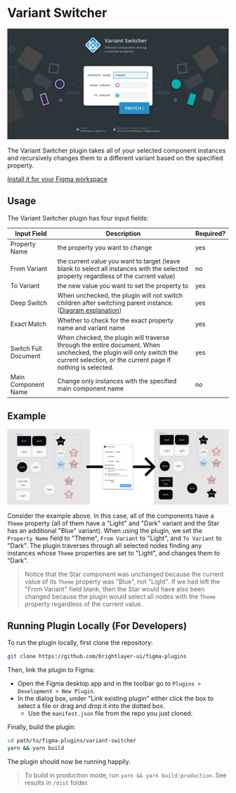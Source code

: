 # Variant Switcher

![Banner](./_assets_/cover-art.svg)

The Variant Switcher plugin takes all of your selected component instances and recursively changes them to a different variant based on the specified property.

[Install it for your Figma workspace](https://www.figma.com/community/plugin/971482182464094790/Variant-Switcher)

## Usage

The Variant Switcher plugin has four input fields:

| Input Field          | Description                                                                                                                                                                        | Required? |
| -------------------- | ---------------------------------------------------------------------------------------------------------------------------------------------------------------------------------- | --------- |
| Property Name        | the property you want to change                                                                                                                                                    | yes       |
| From Variant         | the current value you want to target (leave blank to select all instances with the selected property regardless of the current value)                                              | no        |
| To Variant           | the new value you want to set the property to                                                                                                                                      | yes       |
| Deep Switch          | When unchecked, the plugin will not switch children after switching parent instance. ([Diagram explanation](./_assets_/deep-switch-diagram.png))                                   | yes       |
| Exact Match          | Whether to check for the exact property name and variant name                                                                                                                      | yes       |
| Switch Full Document | When checked, the plugin will traverse through the entire document. When unchecked, the plugin will only switch the current selection, or the current page if nothing is selected. | yes       |
| Main Component Name  | Change only instances with the specified main component name                                                                                                                       | no        |

## Example

![Example](./_assets_/example.png)

Consider the example above. In this case, all of the components have a `Theme` property (all of them have a "Light" and "Dark" variant and the Star has an additional "Blue" variant). When using the plugin, we set the `Property Name` field to "Theme", `From Variant` to "Light", and `To Variant` to "Dark". The plugin traverses through all selected nodes finding any instances whose `Theme` properties are set to "Light", and changes them to "Dark".

> Notice that the Star component was unchanged because the current value of its `Theme` property was "Blue", not "Light". If we had left the "From Variant" field blank, then the Star would have also been changed because the plugin would select all nodes with the `Theme` property regardless of the current value.

## Running Plugin Locally (For Developers)

To run the plugin locally, first clone the repository:

```sh
git clone https://github.com/brightlayer-ui/figma-plugins
```

Then, link the plugin to Figma:

-   Open the Figma desktop app and in the toolbar go to `Plugins > Development > New Plugin`.
-   In the dialog box, under "Link existing plugin" either click the box to select a file or drag and drop it into the dotted box.
    -   Use the `manifest.json` file from the repo you just cloned.

Finally, build the plugin:

```sh
cd path/to/figma-plugins/variant-switcher
yarn && yarn build
```

The plugin should now be running happily.

> To build in production mode, run `yarn && yarn build:production`. See results in `/dist` folder.
